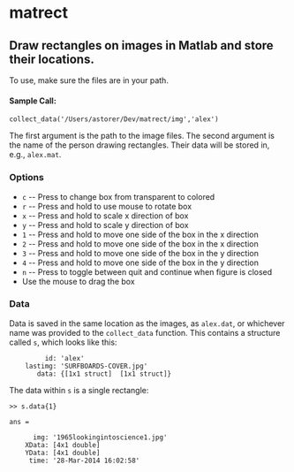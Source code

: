 matrect
=======

## Draw rectangles on images in Matlab and store their locations.

To use, make sure the files are in your path.

#### Sample Call:

`collect_data('/Users/astorer/Dev/matrect/img','alex')`

The first argument is the path to the image files.
The second argument is the name of the person drawing rectangles.  Their data will be stored in, e.g., `alex.mat`.

### Options

* `c` --  Press to change box from transparent to colored
* `r` --  Press and hold to use mouse to rotate box
* `x` --  Press and hold to scale x direction of box
* `y` --  Press and hold to scale y direction of box
* `1` --  Press and hold to move one side of the box in the x direction
* `2` --  Press and hold to move one side of the box in the x direction
* `3` --  Press and hold to move one side of the box in the y direction
* `4` --  Press and hold to move one side of the box in the y direction
* `n` --  Press to toggle between quit and continue when figure is closed
* Use the mouse to drag the box

### Data

Data is saved in the same location as the images, as `alex.dat`, or
whichever name was provided to the `collect_data` function.  This
contains a structure called `s`, which looks like this:

```
         id: 'alex'
    lastimg: 'SURFBOARDS-COVER.jpg'
       data: {[1x1 struct]  [1x1 struct]}
```

The data within `s` is a single rectangle:

```
>> s.data{1}

ans = 

      img: '1965lookingintoscience1.jpg'
    XData: [4x1 double]
    YData: [4x1 double]
     time: '28-Mar-2014 16:02:58'
```
